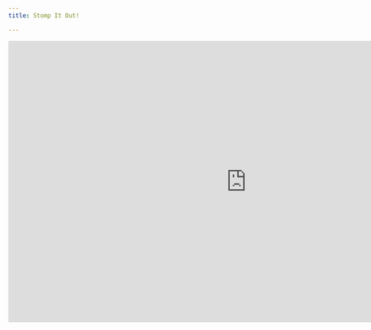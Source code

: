 ```yaml
---
title: Stomp It Out!

---
```

<iframe src="https://docs.google.com/presentation/d/e/2PACX-1vTtA7_KSv_ZAuoAPuan6jru33V37vN_v-nBdvB6iTfXTObVAkAxHrQgoRy441jo7mb_OQM4OpbB-zUA/embed?start=false&loop=false&delayms=3000" frameborder="0" width="960" height="569" allowfullscreen="true" mozallowfullscreen="true" webkitallowfullscreen="true"></iframe>